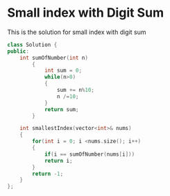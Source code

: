 # Small index with Digit Sum

This is the solution for small index with digit sum

```cpp
class Solution {
public:
    int sumOfNumber(int n)
        {
            int sum = 0;
            while(n>0)
            {
                sum += n%10;
                n /=10;
            }
            return sum;
        }

    int smallestIndex(vector<int>& nums)
    {
        for(int i = 0; i <nums.size(); i++)
        {
            if(i == sumOfNumber(nums[i]))
            return i;
        }    
        return -1;
    }
};
```